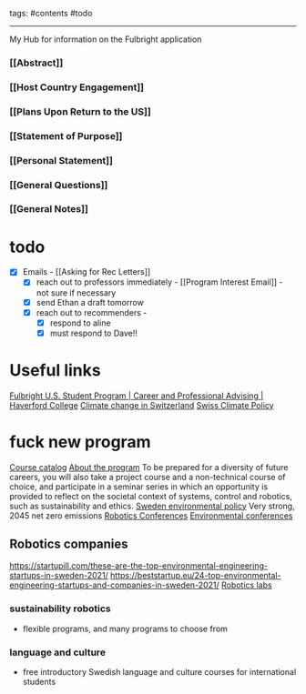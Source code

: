 tags: #contents #todo 
___
My Hub for information on the Fulbright application

### [[Abstract]]
### [[Host Country Engagement]]
### [[Plans Upon Return to the US]]
### [[Statement of Purpose]]
### [[Personal Statement]]
### [[General Questions]]
### [[General Notes]]

# todo
- [x] Emails - [[Asking for Rec Letters]]
    - [x] reach out to professors immediately - [[Program Interest Email]] - not sure if necessary
    - [x] send Ethan a draft tomorrow
    - [x] reach out to recommenders -
	    - [x] respond to aline
	    - [x] must respond to Dave!!

# Useful links
[Fulbright U.S. Student Program | Career and Professional Advising | Haverford College](https://www.haverford.edu/fulbright-us-student-program)
[Climate change in Switzerland](https://www.nccs.admin.ch/nccs/en/home/sectors/energy/auswirkungen--risiken-und-chancen.html)
[Swiss Climate Policy](https://www.admin.ch/gov/en/start/documentation/media-releases/media-releases-federal-council.msg-id-82140.html)

# fuck new program
[Course catalog](https://www.kth.se/en/studies/master/systems-control-robotics/courses-for-systems-control-and-robotics-1.268326)
[About the program](https://www.kth.se/en/studies/master/systems-control-robotics/msc-systems-control-and-robotics-1.8733)
To be prepared for a diversity of future careers, you will also take a project course and a non-technical course of choice, and participate in a seminar series in which an opportunity is provided to reflect on the societal context of systems, control and robotics, such as sustainability and ethics.
[Sweden environmental policy](https://www.government.se/articles/2021/03/swedens-climate-policy-framework/)
Very strong, 2045 net zero emissions 
[Robotics Conferences](https://conferenceindex.org/conferences/robotics/sweden)
[Environmental conferences](https://conferenceindex.org/conferences/environmental/sweden)
## Robotics companies
https://startupill.com/these-are-the-top-environmental-engineering-startups-in-sweden-2021/
https://beststartup.eu/24-top-environmental-engineering-startups-and-companies-in-sweden-2021/
[Robotics labs](https://roboticsbiz.com/top-robotics-research-institutions-and-labs-in-sweden/)


### sustainability robotics
- flexible programs, and many programs to choose from

### language and culture
- free introductory Swedish language and culture courses for international students